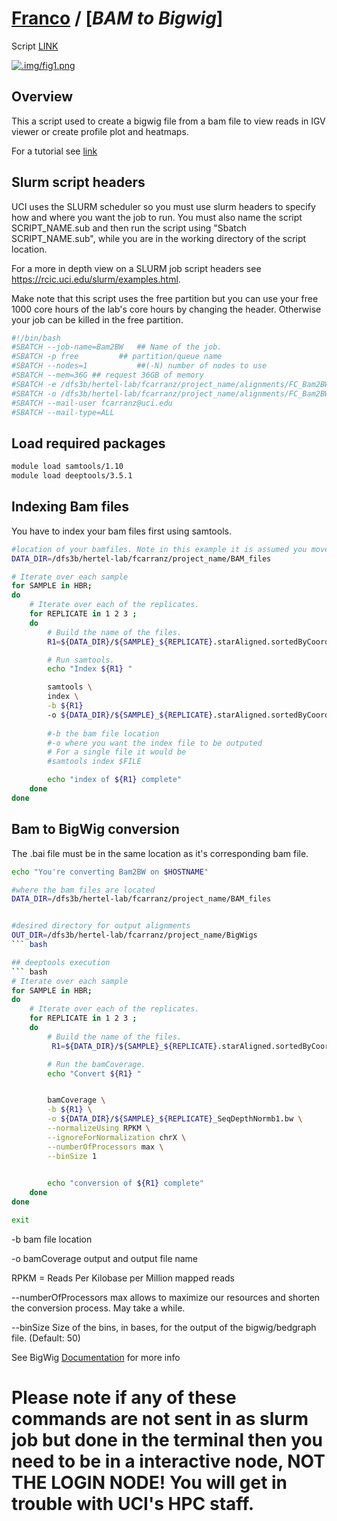 # [Franco](https://github.com/altsplicer) / [***BAM to Bigwig***]

Script [LINK](https://github.com/Altsplicer/STAR_alignment_script/blob/main/bash/STAR_align.sub)

[![.img/fig1.png](.img/fig1.png)](#nolink)

## Overview

This a script used to create a bigwig file from a bam file to view reads in IGV viewer or create profile plot and heatmaps.

For a tutorial see [link](https://hbctraining.github.io/In-depth-NGS-Data-Analysis-Course/sessionV/lessons/10_data_visualization.html)

## Slurm script headers
UCI uses the SLURM scheduler so you must use slurm headers to specify how and where you want the job to run. 
You must also name the script SCRIPT_NAME.sub and then run the script using "Sbatch SCRIPT_NAME.sub", while you are in the working directory of the script location. 

For a more in depth view on a SLURM job script headers see https://rcic.uci.edu/slurm/examples.html.

Make note that this script uses the free partition but you can use your free 1000 core hours of the lab's core hours by changing the header.
Otherwise your job can be killed in the free partition.
``` bash
#!/bin/bash
#SBATCH --job-name=Bam2BW	## Name of the job.
#SBATCH -p free			## partition/queue name
#SBATCH --nodes=1			##(-N) number of nodes to use
#SBATCH --mem=36G ## request 36GB of memory
#SBATCH -e /dfs3b/hertel-lab/fcarranz/project_name/alignments/FC_Bam2BW.err 	##Error_log
#SBATCH -o /dfs3b/hertel-lab/fcarranz/project_name/alignments/FC_Bam2BW.out	##outputfile
#SBATCH --mail-user fcarranz@uci.edu
#SBATCH --mail-type=ALL
```

## Load required packages
``` bash
module load samtools/1.10
module load deeptools/3.5.1
``` 

## Indexing Bam files
You have to index your bam files first using samtools.
``` bash
#location of your bamfiles. Note in this example it is assumed you moved them from the Staraligner location to this BAM_files folder
DATA_DIR=/dfs3b/hertel-lab/fcarranz/project_name/BAM_files
```

``` bash
# Iterate over each sample
for SAMPLE in HBR;
do
    # Iterate over each of the replicates.
    for REPLICATE in 1 2 3 ;
    do
        # Build the name of the files.
        R1=${DATA_DIR}/${SAMPLE}_${REPLICATE}.starAligned.sortedByCoord.out.bam

        # Run samtools.
		echo "Index ${R1} "

		samtools \
		index \
		-b ${R1}
		-o ${DATA_DIR}/${SAMPLE}_${REPLICATE}.starAligned.sortedByCoord.out.bam.bai
		
		#-b the bam file location
		#-o where you want the index file to be outputed
		# For a single file it would be 
		#samtools index $FILE

		echo "index of ${R1} complete"
    done
done
```

## Bam to BigWig conversion

The .bai file must be in the same location as it's corresponding bam file.

``` bash
echo "You're converting Bam2BW on $HOSTNAME"

#where the bam files are located
DATA_DIR=/dfs3b/hertel-lab/fcarranz/project_name/BAM_files


#desired directory for output alignments
OUT_DIR=/dfs3b/hertel-lab/fcarranz/project_name/BigWigs
``` bash

## deeptools execution 
``` bash
# Iterate over each sample
for SAMPLE in HBR;
do
    # Iterate over each of the replicates.
    for REPLICATE in 1 2 3 ;
    do
        # Build the name of the files.
         R1=${DATA_DIR}/${SAMPLE}_${REPLICATE}.starAligned.sortedByCoord.out.bam

        # Run the bamCoverage.
		echo "Convert ${R1} "


		bamCoverage \
		-b ${R1} \
		-o ${DATA_DIR}/${SAMPLE}_${REPLICATE}_SeqDepthNormb1.bw \
		--normalizeUsing RPKM \
		--ignoreForNormalization chrX \
		--numberOfProcessors max \
		--binSize 1
		

		echo "conversion of ${R1} complete"
    done
done

exit
```
-b bam file location

-o bamCoverage output and output file name

RPKM = Reads Per Kilobase per Million mapped reads

--numberOfProcessors max allows to maximize our resources and shorten the conversion process. May take a while.

--binSize Size of the bins, in bases, for the output of the bigwig/bedgraph file. (Default: 50)

See BigWig [Documentation](https://deeptools.readthedocs.io/en/latest/) for more info

# Please note if any of these commands are not sent in as slurm job but done in the terminal then you need to be in a interactive node, NOT THE LOGIN NODE! You will get in trouble with UCI's HPC staff. 

